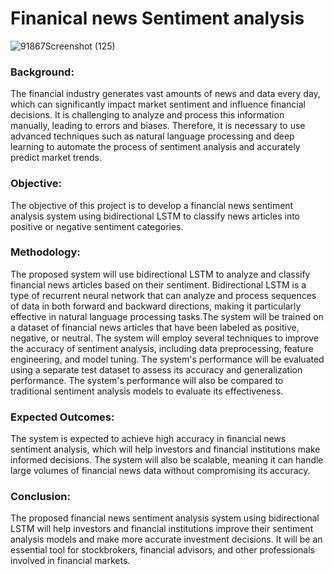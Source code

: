 # Finanical news Sentiment analysis


![91867Screenshot (125)](https://img.etimg.com/thumb/height-450,width-600,imgsize-180242,msid-87946375/.jpg)


### Background: 
The financial industry generates vast amounts of news and data every day, which can significantly impact market sentiment and influence financial decisions. It is challenging to analyze and process this information manually, leading to errors and biases. Therefore, it is necessary to use advanced techniques such as natural language processing and deep learning to automate the process of sentiment analysis and accurately predict market trends.

### Objective: 
The objective of this project is to develop a financial news sentiment analysis system using bidirectional LSTM to classify news articles into positive or negative sentiment categories.

### Methodology: 
The proposed system will use bidirectional LSTM to analyze and classify financial news articles based on their sentiment. Bidirectional LSTM is a type of recurrent neural network that can analyze and process sequences of data in both forward and backward directions, making it particularly effective in natural language processing tasks.The system will be trained on a dataset of financial news articles that have been labeled as positive, negative, or neutral. The system will employ several techniques to improve the accuracy of sentiment analysis, including data preprocessing, feature engineering, and model tuning.
The system's performance will be evaluated using a separate test dataset to assess its accuracy and generalization performance. The system's performance will also be compared to traditional sentiment analysis models to evaluate its effectiveness.

### Expected Outcomes: 
The system is expected to achieve high accuracy in financial news sentiment analysis, which will help investors and financial institutions make informed decisions. The system will also be scalable, meaning it can handle large volumes of financial news data without compromising its accuracy.

### Conclusion: 
The proposed financial news sentiment analysis system using bidirectional LSTM will help investors and financial institutions improve their sentiment analysis models and make more accurate investment decisions. It will be an essential tool for stockbrokers, financial advisors, and other professionals involved in financial markets.
